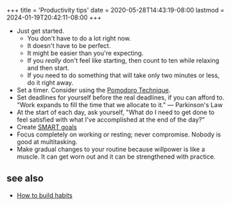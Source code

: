 +++
title = 'Productivity tips'
date = 2020-05-28T14:43:19-08:00
lastmod = 2024-01-19T20:42:11-08:00
+++

* Just get started.
    * You don't have to do a lot right now.
    * It doesn't have to be perfect.
    * It might be easier than you're expecting.
    * If you _really_ don't feel like starting, then count to ten while relaxing and then start.
    * If you need to do something that will take only two minutes or less, do it right away.
* Set a timer. Consider using the [Pomodoro Technique](https://en.wikipedia.org/wiki/Pomodoro_Technique).
* Set deadlines for yourself before the real deadlines, if you can afford to. "Work expands to fill the time that we allocate to it." — Parkinson's Law
* At the start of each day, ask yourself, "What do I need to get done to feel satisfied with what I've accomplished at the end of the day?"
* Create [SMART goals](/smart-goals)
* Focus completely on working or resting; never compromise. Nobody is good at multitasking.
* Make gradual changes to your routine because willpower is like a muscle. It can get worn out and it can be strengthened with practice.

## see also

* [How to build habits](/how-to-build-habits)
